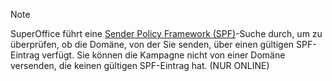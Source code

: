 <!-- markdownlint-disable-file MD041 -->
> [!NOTE]
> SuperOffice führt eine [Sender Policy Framework (SPF)][1]-Suche durch, um zu überprüfen, ob die Domäne, von der Sie senden, über einen gültigen SPF-Eintrag verfügt. Sie können die Kampagne nicht von einer Domäne versenden, die keinen gültigen SPF-Eintrag hat. (NUR ONLINE)

<!-- Referenced links -->
[1]:https://docs.superoffice.com/en/email/mailgun/spf/index.html
